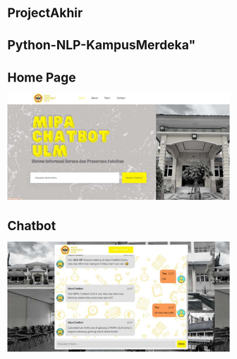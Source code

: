 # ProjectAkhir
# Python-NLP-KampusMerdeka"
# Home Page 
![alt text](https://github.com/FARIZ2310/Python-NLP-KampusMerdeka/blob/main/Home.jpeg?raw=true)

# Chatbot
![alt text](https://github.com/FARIZ2310/Python-NLP-KampusMerdeka/blob/main/Chatbot%20Page.jpeg?raw=true)
